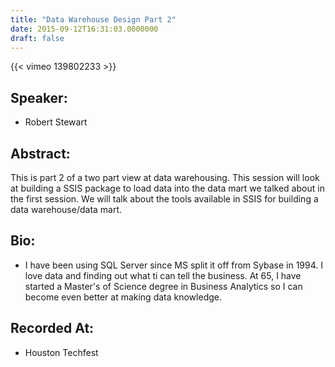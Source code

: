 ```yaml
---
title: "Data Warehouse Design Part 2"
date: 2015-09-12T16:31:03.0000000
draft: false
---
```


{{< vimeo 139802233 >}}

## Speaker:

 - Robert Stewart

## Abstract:

<p>This is part 2 of a two part view at data warehousing. This session will look at building a SSIS package to load data into the data mart we talked about in the first session. We will talk about the tools available in SSIS for building a data warehouse/data mart.</p>

## Bio:

 - <p>I have been using SQL Server since MS split it off from Sybase in 1994. I love data and finding out what ti can tell the business. At 65, I have started a Master's of Science degree in Business Analytics so I can become even better at making data knowledge.</p>

## Recorded At:

 - Houston Techfest

